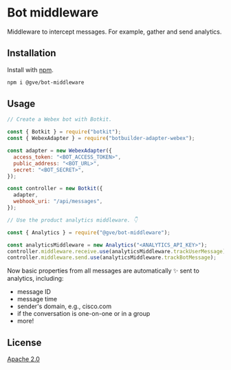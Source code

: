 # Bot middleware

Middleware to intercept messages. For example, gather and send analytics.

## Installation

Install with [npm](https://www.npmjs.com/).

```bash
npm i @gve/bot-middleware
```

## Usage

```js
// Create a Webex bot with Botkit.

const { Botkit } = require("botkit");
const { WebexAdapter } = require("botbuilder-adapter-webex");

const adapter = new WebexAdapter({
  access_token: "<BOT_ACCESS_TOKEN>",
  public_address: "<BOT_URL>",
  secret: "<BOT_SECRET>",
});

const controller = new Botkit({
  adapter,
  webhook_uri: "/api/messages",
});

// Use the product analytics middleware. 👇

const { Analytics } = require("@gve/bot-middleware");

const analyticsMiddleware = new Analytics("<ANALYTICS_API_KEY>");
controller.middleware.receive.use(analyticsMiddleware.trackUserMessage);
controller.middleware.send.use(analyticsMiddleware.trackBotMessage);
```

Now basic properties from all messages are automatically ✨ sent to analytics, including:

- message ID
- message time
- sender's domain, e.g., cisco.com
- if the conversation is one-on-one or in a group
- more!

## License

[Apache 2.0](https://choosealicense.com/licenses/apache-2.0/)
